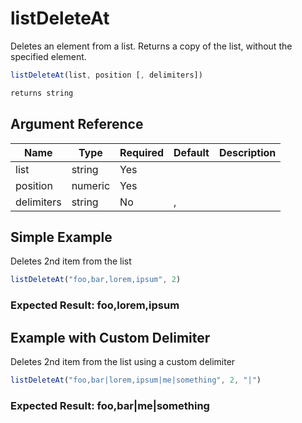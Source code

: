 # listDeleteAt

Deletes an element from a list.
 Returns a copy of the list, without the specified element.

```javascript
listDeleteAt(list, position [, delimiters])
```

```javascript
returns string
```

## Argument Reference

| Name | Type | Required | Default | Description |
| --- | --- | --- | --- | --- |
| list | string | Yes |  |  |
| position | numeric | Yes |  |  |
| delimiters | string | No | , |  |

## Simple Example

Deletes 2nd item from the list

```javascript
listDeleteAt("foo,bar,lorem,ipsum", 2)
```

### Expected Result: foo,lorem,ipsum

## Example with Custom Delimiter

Deletes 2nd item from the list using a custom delimiter

```javascript
listDeleteAt("foo,bar|lorem,ipsum|me|something", 2, "|")
```

### Expected Result: foo,bar|me|something
